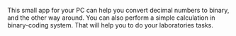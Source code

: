 This small app for your PC can help you convert decimal numbers to binary, and the other way around. 
You can also perform a simple calculation in binary-coding system. That will help you to do your laboratories tasks.
